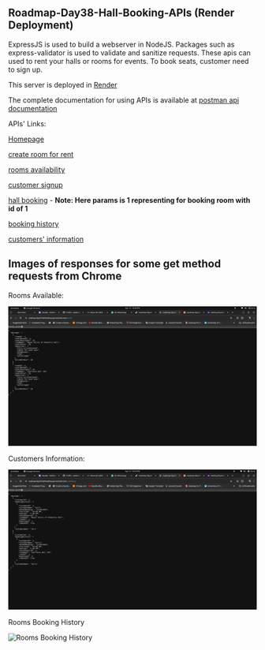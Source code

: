 ## Roadmap-Day38-Hall-Booking-APIs (Render Deployment)

ExpressJS is used to build a webserver in NodeJS. Packages such as express-validator is used to validate and sanitize requests.
These apis can used to rent your halls or rooms for events. To book seats, customer need to sign up.

This server is deployed in [Render](https://render.com/)

The complete documentation for using APIs is available at [postman api documentation](https://documenter.getpostman.com/view/21877600/2sA3Bj6t2f)

APIs' Links:

[Homepage](https://roadmap-day38-hall-booking-api.onrender.com/)

[create room for rent](https://roadmap-day38-hall-booking-api.onrender.com/rooms/create)

[rooms availability](https://roadmap-day38-hall-booking-api.onrender.com/rooms)

[customer signup](https://roadmap-day38-hall-booking-api.onrender.com/customers/create)

[hall booking](https://roadmap-day38-hall-booking-api.onrender.com/rooms/booking/1) - **Note: Here params is 1 representing for booking room with id of 1**

[booking history](https://roadmap-day38-hall-booking-api.onrender.com/rooms/booking/history)

[customers' information](https://roadmap-day38-hall-booking-api.onrender.com/customers)

## Images of responses for some get method requests from Chrome

Rooms Available:

![Rooms Availalble](./assets/img1.png)

Customers Information:

![Customers Information](./assets/img2.png)

Rooms Booking History

![Rooms Booking History](https://roadmap-day38-hall-booking-api.onrender.com/rooms)
